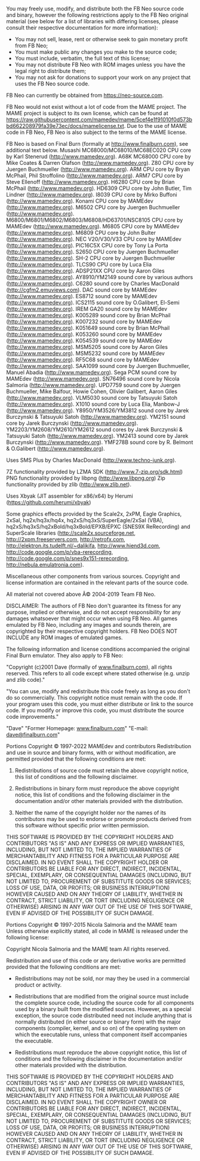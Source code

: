 You may freely use, modify, and distribute both the FB Neo source code and binary, however the following restrictions apply to the FB Neo original material (see below for a list of libraries with differing licenses, please consult their respective documentation for more information):

 - You may not sell, lease, rent or otherwise seek to gain monetary profit from FB Neo;
 - You must make public any changes you make to the source code;
 - You must include, verbatim, the full text of this license;
 - You may not distribute FB Neo with ROM images unless you have the legal right to distribute them;
 - You may not ask for donations to support your work on any project that uses the FB Neo source code.

FB Neo can currently be obtained from https://neo-source.com.

FB Neo would not exist without a lot of code from the MAME project. The MAME project is subject to its own license, which can be found at https://raw.githubusercontent.com/mamedev/mame/5cef4e1f91010f0d573bbd662208979fa39e73ec/docs/mamelicense.txt. Due to the use of MAME code in FB Neo, FB Neo is also subject to the terms of the MAME license.

FB Neo is based on Final Burn (formally at http://www.finalburn.com), see additional text below.
Musashi MC68000/MC68010/MC68EC020 CPU core by Karl Stenerud (http://www.mamedev.org).
A68K MC68000 CPU core by Mike Coates & Darren Olafson (http://www.mamedev.org).
Z80 CPU core by Juergen Buchmueller (http://www.mamedev.org).
ARM CPU core by Bryan McPhail, Phil Stroffolino (http://www.mamedev.org).
ARM7 CPU core by Steve Ellenoff (http://www.mamedev.org).
H6280 CPU core by Brian McPhail (http://www.mamedev.org).
HD6309 CPU core by John Butler, Tim Lindner (http://www.mamedev.org).
I8039 CPU core by Mirko Buffoni (http://www.mamedev.org).
Konami CPU core by MAMEdev (http://www.mamedev.org).
M6502 CPU core by Juergen Buchmueller (http://www.mamedev.org).
M6800/M6801/M6802/M6803/M6808/HD63701/NSC8105 CPU core by MAMEdev (http://www.mamedev.org).
M6805 CPU core by MAMEdev (http://www.mamedev.org).
M6809 CPU core by John Bulter (http://www.mamedev.org).
NEC V20/V30/V33 CPU core by MAMEdev (http://www.mamedev.org).
PIC16C5X CPU core by Tony La Porta (http://www.mamedev.org).
S2650 CPU core by Juergen Buchmueller (http://www.mamedev.org).
SH-2 CPU core by Juergen Buchmueller (http://www.mamedev.org).
TLCS90 CPU core by Luca Elia (http://www.mamedev.org).
ADSP21XX CPU core by Aaron Giles (http://www.mamedev.org).
AY8910/YM2149 sound core by various authors (http://www.mamedev.org).
C6280 sound core by Charles MacDonald (http://cgfm2.emuviews.com).
DAC sound core by MAMEdev (http://www.mamedev.org).
ES8712 sound core by MAMEdev (http://www.mamedev.org).
ICS2115 sound core by O.Galibert, El-Semi (http://www.mamedev.org).
IREM GA20 sound core by MAMEdev (http://www.mamedev.org).
K005289 sound core by Brian McPhail (http://www.mamedev.org).
K007232 sound core by MAMEdev (http://www.mamedev.org).
K051649 sound core by Brian McPhail (http://www.mamedev.org).
K053260 sound core by MAMEdev (http://www.mamedev.org).
K054539 sound core by MAMEdev (http://www.mamedev.org).
MSM5205 sound core by Aaron Giles (http://www.mamedev.org).
MSM5232 sound core by MAMEdev (http://www.mamedev.org).
RF5C68 sound core by MAMEdev (http://www.mamedev.org).
SAA1099 sound core by Juergen Buchmueller, Manuel Abadia (http://www.mamedev.org).
Sega PCM sound core by MAMEdev (http://www.mamedev.org).
SN76496 sound core by Nicola Salmoria (http://www.mamedev.org).
UPD7759 sound core by Juergen Buchmueller, Mike Balfour, Howie Cohen, Olivier Galibert, Aaron Giles (http://www.mamedev.org).
VLM5030 sound core by Tatsuyuki Satoh (http://www.mamedev.org).
X1010 sound core by Luca Elia, Manbow-J (http://www.mamedev.org).
Y8950/YM3526/YM3812 sound core by Jarek Burczynski & Tatsuyuki Satoh (http://www.mamedev.org).
YM2151 sound core by Jarek Burczynski (http://www.mamedev.org).
YM2203/YM2608/YM2610/YM2612 sound cores by Jarek Burczynski & Tatsuyuki Satoh (http://www.mamedev.org).
YM2413 sound core by Jarek Burczynski (http://www.mamedev.org).
YMF278B sound core by R. Belmont & O.Galibert (http://www.mamedev.org).

Uses SMS Plus by Charles MacDonald (http://www.techno-junk.org).

7Z functionality provided by LZMA SDK (http://www.7-zip.org/sdk.html)
PNG functionality provided by libpng (http://www.libpng.org)
Zip functionality provided by zlib (http://www.zlib.net).

Uses Xbyak (JIT assembler for x86/x64) by Herumi (https://github.com/herumi/xbyak)

Some graphics effects provided by the Scale2x, 2xPM, Eagle Graphics, 2xSaI, hq2x/hq3x/hq4x, hq2xS/hq3xS/SuperEagle/2xSaI (VBA), hq2xS/hq3xS/hq2xBold/hq3xBold/EPXB/EPXC (SNES9X ReRecording) and SuperScale libraries (http://scale2x.sourceforge.net, http://2xpm.freeservers.com, http://retrofx.com, http://elektron.its.tudelft.nl/~dalikifa, http://www.hiend3d.com, http://code.google.com/p/vba-rerecording, http://code.google.com/p/snes9x151-rerecording, http://nebula.emulatronia.com).

Miscellaneous other components from various sources. Copyright and license information are contained in the relevant parts of the source code.

All material not covered above Â© 2004-2019 Team FB Neo.

DISCLAIMER: The authors of FB Neo don't guarantee its fitness for any purpose, implied or otherwise, and do not accept responsibility for any damages whatsoever that might occur when using FB Neo. All games emulated by FB Neo, including any images and sounds therein, are copyrighted by their respective copyright holders. FB Neo DOES NOT INCLUDE any ROM images of emulated games.

The following information and license conditions accompanied the original Final Burn emulator. They also apply to FB Neo:

"Copyright (c)2001 Dave (formally of www.finalburn.com), all rights reserved. This refers to all code except where stated otherwise (e.g. unzip and zlib code)."

"You can use, modify and redistribute this code freely as long as you don't do so commercially. This copyright notice must remain with the code. If your program uses this code, you must either distribute or link to the source code. If you modify or improve this code, you must distribute the source code improvements."

"Dave"
"Former Homepage: www.finalburn.com"
"E-mail: dave@finalburn.com"


Portions Copyright © 1997-2022 MAMEdev and contributors
Redistribution and use in source and binary forms, with or without modification, are permitted provided that the following conditions are met:

1. Redistributions of source code must retain the above copyright notice, this list of conditions and the following disclaimer.

2. Redistributions in binary form must reproduce the above copyright notice, this list of conditions and the following disclaimer in the documentation and/or other materials provided with the distribution.

3. Neither the name of the copyright holder nor the names of its contributors may be used to endorse or promote products derived from this software without specific prior written permission.

THIS SOFTWARE IS PROVIDED BY THE COPYRIGHT HOLDERS AND CONTRIBUTORS "AS IS" AND ANY EXPRESS OR IMPLIED WARRANTIES, INCLUDING, BUT NOT LIMITED TO, THE IMPLIED WARRANTIES OF MERCHANTABILITY AND FITNESS FOR A PARTICULAR PURPOSE ARE DISCLAIMED. IN NO EVENT SHALL THE COPYRIGHT HOLDER OR CONTRIBUTORS BE LIABLE FOR ANY DIRECT, INDIRECT, INCIDENTAL, SPECIAL, EXEMPLARY, OR CONSEQUENTIAL DAMAGES (INCLUDING, BUT NOT LIMITED TO, PROCUREMENT OF SUBSTITUTE GOODS OR SERVICES; LOSS OF USE, DATA, OR PROFITS; OR BUSINESS INTERRUPTION) HOWEVER CAUSED AND ON ANY THEORY OF LIABILITY, WHETHER IN CONTRACT, STRICT LIABILITY, OR TORT (INCLUDING NEGLIGENCE OR OTHERWISE) ARISING IN ANY WAY OUT OF THE USE OF THIS SOFTWARE, EVEN IF ADVISED OF THE POSSIBILITY OF SUCH DAMAGE.

Portions Copyright © 1997-2015 Nicola Salmoria and the MAME team
Unless otherwise explicitly stated, all code in MAME is released under the
following license:

Copyright Nicola Salmoria and the MAME team
All rights reserved.

Redistribution and use of this code or any derivative works are permitted
provided that the following conditions are met:

* Redistributions may not be sold, nor may they be used in a commercial
product or activity.

* Redistributions that are modified from the original source must include the
complete source code, including the source code for all components used by a
binary built from the modified sources. However, as a special exception, the
source code distributed need not include anything that is normally distributed
(in either source or binary form) with the major components (compiler, kernel,
and so on) of the operating system on which the executable runs, unless that
component itself accompanies the executable.

* Redistributions must reproduce the above copyright notice, this list of
conditions and the following disclaimer in the documentation and/or other
materials provided with the distribution.

THIS SOFTWARE IS PROVIDED BY THE COPYRIGHT HOLDERS AND CONTRIBUTORS "AS IS"
AND ANY EXPRESS OR IMPLIED WARRANTIES, INCLUDING, BUT NOT LIMITED TO, THE
IMPLIED WARRANTIES OF MERCHANTABILITY AND FITNESS FOR A PARTICULAR PURPOSE
ARE DISCLAIMED. IN NO EVENT SHALL THE COPYRIGHT OWNER OR CONTRIBUTORS BE
LIABLE FOR ANY DIRECT, INDIRECT, INCIDENTAL, SPECIAL, EXEMPLARY, OR
CONSEQUENTIAL DAMAGES (INCLUDING, BUT NOT LIMITED TO, PROCUREMENT OF
SUBSTITUTE GOODS OR SERVICES; LOSS OF USE, DATA, OR PROFITS; OR BUSINESS
INTERRUPTION) HOWEVER CAUSED AND ON ANY THEORY OF LIABILITY, WHETHER IN
CONTRACT, STRICT LIABILITY, OR TORT (INCLUDING NEGLIGENCE OR OTHERWISE)
ARISING IN ANY WAY OUT OF THE USE OF THIS SOFTWARE, EVEN IF ADVISED OF THE
POSSIBILITY OF SUCH DAMAGE.
